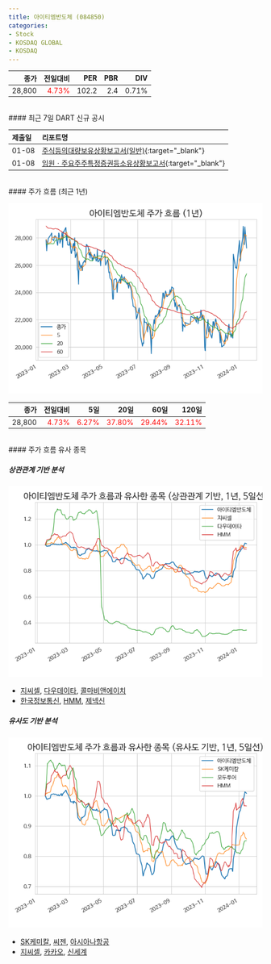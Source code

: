 ```yaml
---
title: 아이티엠반도체 (084850)
categories:
- Stock
- KOSDAQ GLOBAL
- KOSDAQ
---
```


|종가|전일대비|PER|PBR|DIV|
|---:|-------:|--:|--:|--:|
|28,800|<span style="color: red">4.73%</span>|102.2|2.4|0.71%|

<!-- more -->

<br>
#### 최근 7일 DART 신규 공시


|제출일|리포트명|
|:-----|:-------|
|01-08|[주식등의대량보유상황보고서(일반)](https://dart.fss.or.kr/dsaf001/main.do?rcpNo=20240108000428){:target="_blank"}|
|01-08|[임원ㆍ주요주주특정증권등소유상황보고서](https://dart.fss.or.kr/dsaf001/main.do?rcpNo=20240108000251){:target="_blank"}|

<br>
#### 주가 흐름 (최근 1년)

![084850](/assets/images/stock/084850.png)

|종가|전일대비|5일|20일|60일|120일|
|---:|-------:|--:|---:|---:|----:|
|28,800|<span style="color: red">4.73%</span>|<span style="color: red">6.27%</span>|<span style="color: red">37.80%</span>|<span style="color: red">29.44%</span>|<span style="color: red">32.11%</span>|

<br>
#### 주가 흐름 유사 종목

##### 상관관계 기반 분석

![084850](/assets/images/stock/084850_corr.png)
- [지씨셀](/144510/), [다우데이타](/032190/), [콜마비앤에이치](/200130/)
- [한국정보통신](/025770/), [HMM](/011200/), [제넥신](/095700/)

##### 유사도 기반 분석

![084850](/assets/images/stock/084850_sim.png)
- [SK케미칼](/285130/), [씨젠](/096530/), [아시아나항공](/020560/)
- [지씨셀](/144510/), [카카오](/035720/), [신세계](/004170/)